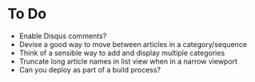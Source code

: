 # To Do

- Enable Disqus comments?
- Devise a good way to move between articles in a category/sequence
- Think of a sensible way to add and display multiple categories
- Truncate long article names in list view when in a narrow viewport
- Can you deploy as part of a build process?
